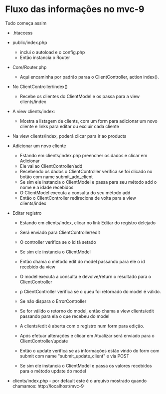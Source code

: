 # Fluxo das informações no mvc-9

Tudo começa assim

- .htaccess

- public/index.php 
    - inclui o autoload e o config.php
    - Então instancia o Router

- Core/Router.php
    - Aqui encaminha por padrão paraa o ClientController, action index(). 

- No ClientController/index()
    - Recebe os clientes do ClientModel e os passa para a view clients/index

- A view clients/index:
    - Mostra a listagem de clients, com um form para adicionar um novo cliente e links para editar ou excluir cada cliente

- Na view clients/index, poderá clicar para ir ao products

- Adicionar um novo cliente
    - Estando em clients/index.php preencher os dados e clicar em Adicionar
    - Ele vai ao ClientController/add
    - Recebendo os dados o ClientController verifica se foi clicado no botão com name submit_add_client
    - Se sim ele instancia o ClientModel e passa para seu método add o nome e a idade recebidos
    - O ClientModel executa a consulta do seu método add
    - Então o ClientController redireciona de volta para a view clients/index

- Editar registro
    - Estando em clients/index, clicar no link Editar do registro delejado
    - Será enviado para ClientController/edit

    - O controller verifica se o id tá setado
    - Se sim ele instancia o ClientModel
    - Então chama o método edit do model passando para ele o id recebido da view

    - O model executa a consulta e devolve/return o resultado para o ClientController

    - p ClientController verifica se o queu foi retornado do model é válido.
    - Se não dispara o ErrorController

    - Se for válido o retorno do model, então chama a view clients/edit passando para ela o que recebeu do model
    - A clients/edit é aberta com o registro num form para edição.
    - Após efetuar alterações e clicar em Atualizar será enviado para o ClientController/update

    - Então o update verifica se as informações estão vindo do form com submit com name "submit_update_client" e via POST
    - Se sim ele instancia o ClientModel e passa os valores recebidos para o método update do model

- clients/index.php - por default este é o arquivo mostrado quando chamamos: http://localhost/mvc-9


